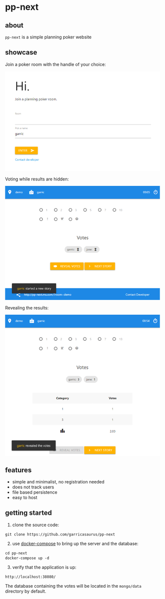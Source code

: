 # pp-next

## about

`pp-next` is a simple planning poker website

## showcase

Join a poker room with the handle of your choice:

![join a poker room](docs/showcase01.png)

Voting while results are hidden:

![voting](docs/showcase02.png)

Revealing the results:

![results](docs/showcase03.png)

## features

   * simple and minimalist, no registration needed
   * does not track users
   * file based persistence
   * easy to host

## getting started

   1. clone the source code:

   ```
   git clone https://github.com/garricasaurus/pp-next
   ```


   2. use [docker-compose](https://docs.docker.com/compose/) to bring up the server and the database:

   ```
   cd pp-next
   docker-compose up -d
   ```

   3. verify that the application is up:

   ```
   http://localhost:38080/
   ```

The database containing the votes will be located in the `mongo/data` directory by default.